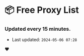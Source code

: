 # :package: Free Proxy List
### Updated every 15 minutes.

- Last updated: `2024-05-06 07:28`

:heart:
